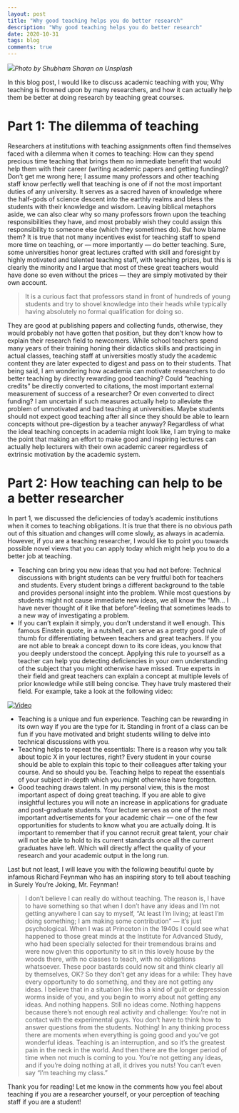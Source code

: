```yaml
---
layout: post
title: "Why good teaching helps you do better research"
description: "Why good teaching helps you do better research"
date: 2020-10-31
tags: blog
comments: true
---
```



![](https://miro.medium.com/max/2160/1*6lxnj88gFP_zSiUJ3B3_rw.jpeg)*Photo by Shubham Sharan on Unsplash*


In this blog post, I would like to discuss academic teaching with you; Why teaching is frowned upon by many researchers, and how it can actually help them be better at doing research by teaching great courses.


# Part 1: The dilemma of teaching

Researchers at institutions with teaching assignments often find themselves faced with a dilemma when it comes to teaching: How can they spend precious time teaching that brings them no immediate benefit that would help them with their career (writing academic papers and getting funding)? Don’t get me wrong here; I assume many professors and other teaching staff know perfectly well that teaching is one of if not the most important duties of any university. It serves as a sacred haven of knowledge where the half-gods of science descent into the earthly realms and bless the students with their knowledge and wisdom. Leaving biblical metaphors aside, we can also clear why so many professors frown upon the teaching responsibilities they have, and most probably wish they could assign this responsibility to someone else (which they sometimes do). But how blame them? It is true that not many incentives exist for teaching staff to spend more time on teaching, or — more importantly — do better teaching. Sure, some universities honor great lectures crafted with skill and foresight by highly motivated and talented teaching staff, with teaching prizes, but this is clearly the minority and I argue that most of these great teachers would have done so even without the prices — they are simply motivated by their own account.

>It is a curious fact that professors stand in front of hundreds of young students and try to shovel knowledge into their heads while typically having absolutely no formal qualification for doing so.


They are good at publishing papers and collecting funds, otherwise, they would probably not have gotten that position, but they don’t know how to explain their research field to newcomers. While school teachers spend many years of their training honing their didactics skills and practicing in actual classes, teaching staff at universities mostly study the academic content they are later expected to digest and pass on to their students.
That being said, I am wondering how academia can motivate researchers to do better teaching by directly rewarding good teaching? Could “teaching credits” be directly converted to citations, the most important external measurement of success of a researcher? Or even converted to direct funding? I am uncertain if such measures actually help to alleviate the problem of unmotivated and bad teaching at universities. Maybe students should not expect good teaching after all since they should be able to learn concepts without pre-digestion by a teacher anyway? Regardless of what the ideal teaching concepts in academia might look like, I am trying to make the point that making an effort to make good and inspiring lectures can actually help lecturers with their own academic career regardless of extrinsic motivation by the academic system.


# Part 2: How teaching can help to be a better researcher

In part 1, we discussed the deficiencies of today’s academic institutions when it comes to teaching obligations. It is true that there is no obvious path out of this situation and changes will come slowly, as always in academia. However, if you are a teaching researcher, I would like to point you towards possible novel views that you can apply today which might help you to do a better job at teaching.

- Teaching can bring you new ideas that you had not before: Technical discussions with bright students can be very fruitful both for teachers and students. Every student brings a different background to the table and provides personal insight into the problem. While most questions by students might not cause immediate new ideas, we all know the “Mh… I have never thought of it like that before”-feeling that sometimes leads to a new way of investigating a problem.
- If you can’t explain it simply, you don’t understand it well enough. This famous Einstein quote, in a nutshell, can serve as a pretty good rule of thumb for differentiating between teachers and great teachers. If you are not able to break a concept down to its core ideas, you know that you deeply understood the concept. Applying this rule to yourself as a teacher can help you detecting deficiencies in your own understanding of the subject that you might otherwise have missed. True experts in their field and great teachers can explain a concept at multiple levels of prior knowledge while still being concise. They have truly mastered their field. For example, take a look at the following video:

[![Video](https://img.youtube.com/vi/OWJCfOvochA/0.jpg)](https://www.youtube.com/watch?v=OWJCfOvochA)

- Teaching is a unique and fun experience. Teaching can be rewarding in its own way if you are the type for it. Standing in front of a class can be fun if you have motivated and bright students willing to delve into technical discussions with you.
- Teaching helps to repeat the essentials: There is a reason why you talk about topic X in your lectures, right? Every student in your course should be able to explain this topic to their colleagues after taking your course. And so should you be. Teaching helps to repeat the essentials of your subject in-depth which you might otherwise have forgotten.
- Good teaching draws talent. In my personal view, this is the most important aspect of doing great teaching. If you are able to give insightful lectures you will note an increase in applications for graduate and post-graduate students. Your lecture serves as one of the most important advertisements for your academic chair — one of the few opportunities for students to know what you are actually doing. It is important to remember that if you cannot recruit great talent, your chair will not be able to hold to its current standards once all the current graduates have left. Which will directly affect the quality of your research and your academic output in the long run.

Last but not least, I will leave you with the following beautiful quote by infamous Richard Feynman who has an inspiring story to tell about teaching in Surely You’re Joking, Mr. Feynman!

> I don’t believe I can really do without teaching. The reason is, I have to have something so that when I don’t have any ideas and I’m not getting anywhere I can say to myself, “At least I’m living; at least I’m doing something; I am making some contribution” — it’s just psychological.
> When I was at Princeton in the 1940s I could see what happened to those great minds at the Institute for Advanced Study, who had been specially selected for their tremendous brains and were now given this opportunity to sit in this lovely house by the woods there, with no classes to teach, with no obligations whatsoever. These poor bastards could now sit and think clearly all by themselves, OK? So they don’t get any ideas for a while: They have every opportunity to do something, and they are not getting any ideas. I believe that in a situation like this a kind of guilt or depression worms inside of you, and you begin to worry about not getting any ideas. And nothing happens. Still no ideas come.
> Nothing happens because there’s not enough real activity and challenge: You’re not in contact with the experimental guys. You don’t have to think how to answer questions from the students. Nothing!
> In any thinking process there are moments when everything is going good and you’ve got wonderful ideas. Teaching is an interruption, and so it’s the greatest pain in the neck in the world. And then there are the longer period of time when not much is coming to you. You’re not getting any ideas, and if you’re doing nothing at all, it drives you nuts! You can’t even say “I’m teaching my class.”

Thank you for reading! Let me know in the comments how you feel about teaching if you are a researcher yourself, or your perception of teaching staff if you are a student!
